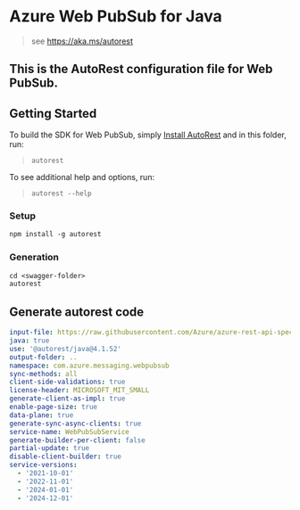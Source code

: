 # Azure Web PubSub for Java

> see https://aka.ms/autorest

This is the AutoRest configuration file for Web PubSub.
---
## Getting Started

To build the SDK for Web PubSub, simply [Install AutoRest](https://aka.ms/autorest) and in this folder, run:

> `autorest`

To see additional help and options, run:

> `autorest --help`

### Setup
```ps
npm install -g autorest
```

### Generation

```ps
cd <swagger-folder>
autorest
```

## Generate autorest code

``` yaml
input-file: https://raw.githubusercontent.com/Azure/azure-rest-api-specs/main/specification/webpubsub/data-plane/WebPubSub/stable/2024-12-01/webpubsub.json
java: true
use: '@autorest/java@4.1.52'
output-folder: ..
namespace: com.azure.messaging.webpubsub
sync-methods: all
client-side-validations: true
license-header: MICROSOFT_MIT_SMALL
generate-client-as-impl: true
enable-page-size: true
data-plane: true
generate-sync-async-clients: true
service-name: WebPubSubService
generate-builder-per-client: false
partial-update: true
disable-client-builder: true
service-versions:
  - '2021-10-01'
  - '2022-11-01'
  - '2024-01-01'
  - '2024-12-01'
```
